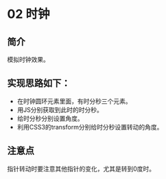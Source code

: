 # 02 时钟
## 简介
模拟时钟效果。
## 实现思路如下：
* 在时钟圆环元素里面，有时分秒三个元素。
* 用JS分别获取到此时的时分秒。
* 给时分秒分别设置角度。
* 利用CSS3的transform分别给时分秒设置转动的角度。
## 注意点
指针转动时要注意其他指针的变化，尤其是转到0度时。
